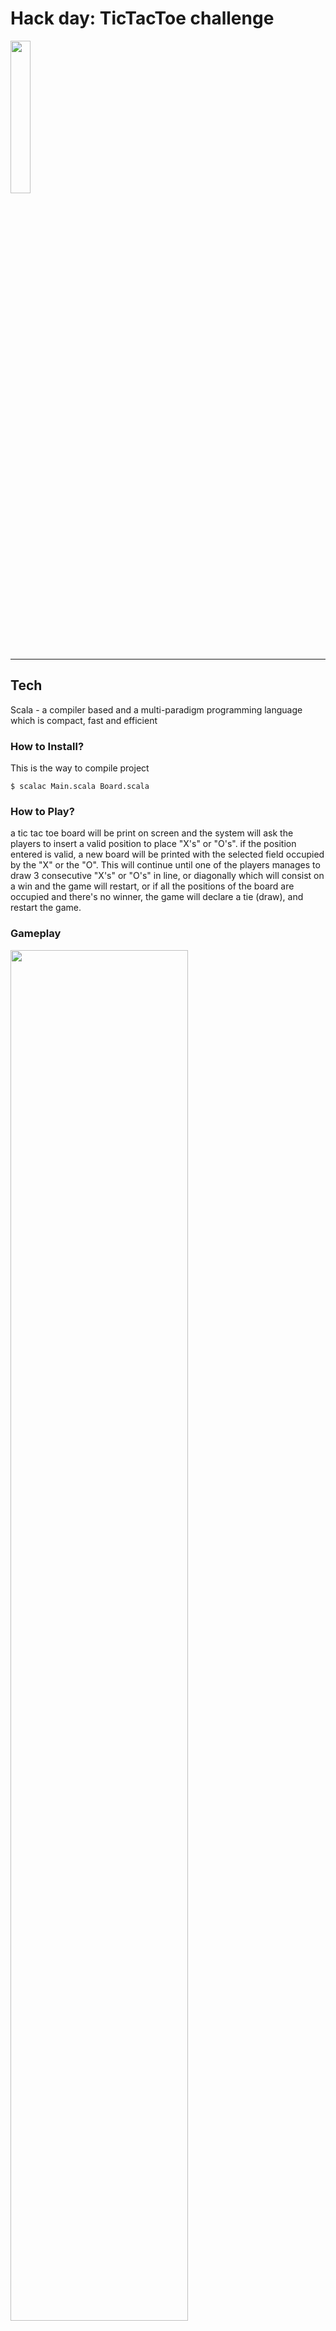 # Hack day: TicTacToe challenge

<img align="Center" src="https://images-na.ssl-images-amazon.com/images/I/21sQ-B9eNlL.png" width="25%"/>

---

## Tech

Scala - a compiler based and a multi-paradigm programming language which is compact, fast and efficient

### How to Install?

This is the way to compile project

`$ scalac Main.scala Board.scala`

### How to Play?

a tic tac toe board will be print on screen and
the system will ask the players to insert a valid
position to place "X's" or "O's".
if the position entered is valid, a new board will
be printed with the selected field occupied by the "X" or the "O".
This will continue until one of the players manages to
draw 3 consecutive "X's" or "O's" in line, or diagonally
which will consist on a win and the game will restart, or
if all the positions of the board are occupied and there's
no winner, the game will declare a tie (draw), and restart the game.

### Gameplay

<img align="Center" src="https://i.ibb.co/YBSLGkj/p1.jpg" width="75%"/>
<img align="Center" src="https://i.ibb.co/R2H0yzS/p2.jpg" width="75%"/>
<img align="Center" src="https://i.ibb.co/NSNkk9z/p3.jpg" width="75%"/>



## Authors

Jorge Salazar - [Github](https://github.com/jormao) / [Twitter](https://twitter.com/Jormao8)

Christian Suarez - [Github](https://github.com/Thorlak2202) / [Twitter](https://twitter.com/MetaAlchemist)

Sebastián Ocampo - [Github](https://github.com/Darkares23) / [Twitter](https://twitter.com/JuanOcaDev)

Santiago Arboleda Londoño - [Github](https://github.com/monoprosito) / [Twitter](https://twitter.com/msarboledal)

Juan Calle - [Github](https://github.com/johnconnor77) / [Twitter](https://twitter.com/jfcalleh)






